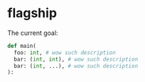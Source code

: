 # flagship

The current goal:

```py
def main(
  foo: int, # wow such description
  bar: (int, int), # wow such description
  bar: (int, ...), # wow such description
):
```
